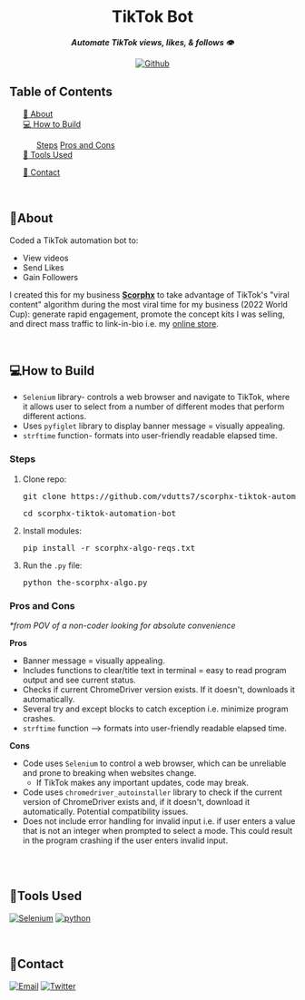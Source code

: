 <div align="center">
    <h1 align="center">
        TikTok Bot
    </h1>
    <p align="center"> 
        <i><b>Automate TikTok views, likes, & follows 👁️</b></i>
    </p>

[![Github][github]][github-url]

  </div>

## Table of Contents

  <ol>
    <a href="#about">📝 About</a><br/>
    <a href="#how-to-build">💻 How to Build</a><br/>
        <ul>
            <a href="#steps">Steps</a>
            <a href="#pros-and-cons">Pros and Cons</a>
        </ul>
    <a href="#tools-used">🔧 Tools Used</a>
        <ul>
        </ul>
    <a href="#contact">👤 Contact</a>
  </ol>

<br/>

## 📝About

Coded a TikTok automation bot to:

- View videos
- Send Likes
- Gain Followers

I created this for my business <b>[Scorphx](https://scorphx.shop)</b> to take advantage of TikTok's "viral content" algorithm during the most viral time for my business (2022 World Cup): generate rapid engagement, promote the concept kits I was selling, and direct mass traffic to link-in-bio i.e. my [online store](https://scorphx.shop).

<br/>

## 💻How to Build

- `Selenium` library- controls a web browser and navigate to TikTok, where it allows user to select from a number of different modes that perform different actions.
- Uses `pyfiglet` library to display banner message = visually appealing.
- `strftime` function- formats into user-friendly readable elapsed time.

### Steps

1. Clone repo:
   <pre>git clone https://github.com/vdutts7/scorphx-tiktok-automation-bot </pre>
   <pre>cd scorphx-tiktok-automation-bot</pre>
2. Install modules:
   <pre>pip install -r scorphx-algo-reqs.txt</pre>
3. Run the `.py` file:
   <pre>python the-scorphx-algo.py</pre>

### Pros and Cons

_\*from POV of a non-coder looking for absolute convenience_

<b>Pros</b>

- Banner message = visually appealing.
- Includes functions to clear/title text in terminal = easy to read program output and see current status.
- Checks if current ChromeDriver version exists. If it doesn't, downloads it automatically.
- Several try and except blocks to catch exception i.e. minimize program crashes.
- `strftime` function --> formats into user-friendly readable elapsed time.
  <br/>

<b>Cons</b>

- Code uses `Selenium` to control a web browser, which can be unreliable and prone to breaking when websites change.
  - If TikTok makes any important updates, code may break.
- Code uses `chromedriver_autoinstaller` library to check if the current version of ChromeDriver exists and, if it doesn't, download it automatically. Potential compatibility issues.
- Does not include error handling for invalid input i.e. if user enters a value that is not an integer when prompted to select a mode. This could result in the program crashing if the user enters invalid input.

<br/>
<br/>

## 🔧Tools Used

[![Selenium][selenium]][selenium-url]
[![python][python]][python-url]

<br/>

## 👤Contact

[![Email][email]][email-url]
[![Twitter][twitter]][twitter-url]

<!-- MARKDOWN LINKS & IMAGES -->
<!-- https://www.markdownguide.org/basic-syntax/#reference-style-links -->

[selenium]: https://img.shields.io/badge/Selenium-43B02A?style=for-the-badge&logo=selenium&logoColor=white
[selenium-url]: https://www.selenium.dev/
[python]: https://img.shields.io/badge/Python_(pyfiglet)-3776AB?style=for-the-badge&logo=python&logoColor=white
[python-url]: https://www.python.org/
[github]: https://img.shields.io/badge/💻Github-000000?style=for-the-badge
[github-url]: https://github.com/vdutts7/tiktok-bot/
[email]: https://img.shields.io/badge/me@vd7.io-FFCA28?style=for-the-badge&logo=Gmail&logoColor=00bbff&color=black
[email-url]: #
[twitter]: https://img.shields.io/badge/Twitter-FFCA28?style=for-the-badge&logo=Twitter&logoColor=00bbff&color=black
[twitter-url]: https://twitter.com/vdutts7/
